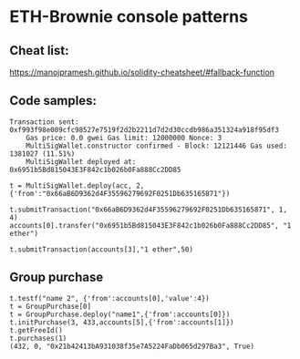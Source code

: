 # ETH-Brownie console patterns

## Cheat list:
https://manojpramesh.github.io/solidity-cheatsheet/#fallback-function

## Code samples:

```    
Transaction sent: 0xf993f98e009cfc98527e7519f2d2b2211d7d2d30ccdb986a351324a918f95df3
    Gas price: 0.0 gwei Gas limit: 12000000 Nonce: 3
    MultiSigWallet.constructor confirmed - Block: 12121446 Gas used: 1381027 (11.51%)
    MultiSigWallet deployed at: 0x6951b5Bd815043E3F842c1b026b0Fa888Cc2DD85
```

```
t = MultiSigWallet.deploy(acc, 2, {'from':"0x66aB6D9362d4F35596279692F0251Db635165871"}) 
```

```
t.submitTransaction("0x66aB6D9362d4F35596279692F0251Db635165871", 1, 4)    accounts[0].transfer("0x6951b5Bd815043E3F842c1b026b0Fa888Cc2DD85", "1 ether")
```

```
t.submitTransaction(accounts[3],"1 ether",50)
```

## Group purchase 

```
t.testf("name 2", {'from':accounts[0],'value':4})
t = GroupPurchase[0]
t = GroupPurchase.deploy("name1",{'from':accounts[0]})
t.initPurchase(3, 433,accounts[5],{'from':accounts[1]})
t.getFreeId()
t.purchases(1)
(432, 0, "0x21b42413bA931038f35e7A5224FaDb065d297Ba3", True)
```


